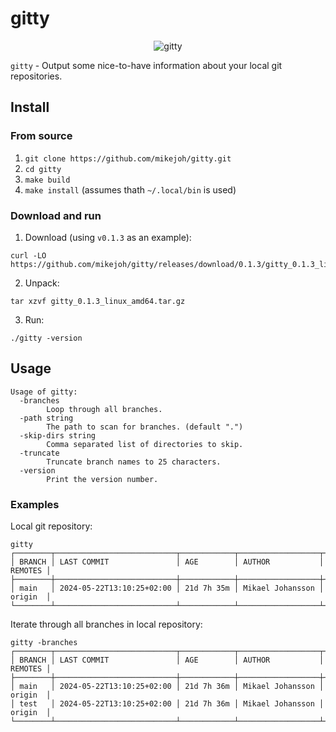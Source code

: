 # gitty

<p align="center">
<img src="https://github.com/mikejoh/gitty/assets/899665/57b83aee-3f75-4cde-a6ad-e9e052f0d6ba" alt="gitty" />
</p>

`gitty` - Output some nice-to-have information about your local git repositories.

## Install

### From source

1. `git clone https://github.com/mikejoh/gitty.git`
2. `cd gitty`
3. `make build`
4. `make install` (assumes thath `~/.local/bin` is used)

### Download and run

1. Download (using `v0.1.3` as an example):
```
curl -LO https://github.com/mikejoh/gitty/releases/download/0.1.3/gitty_0.1.3_linux_amd64.tar.gz
```
2. Unpack:
```
tar xzvf gitty_0.1.3_linux_amd64.tar.gz
```
3. Run:
```
./gitty -version
```

## Usage

```
Usage of gitty:
  -branches
    	Loop through all branches.
  -path string
    	The path to scan for branches. (default ".")
  -skip-dirs string
    	Comma separated list of directories to skip.
  -truncate
    	Truncate branch names to 25 characters.
  -version
    	Print the version number.
```

### Examples

Local git repository:
```
gitty
┌────────┬───────────────────────────┬────────────┬──────────────────┬─────────┐
│ BRANCH │ LAST COMMIT               │ AGE        │ AUTHOR           │ REMOTES │
├────────┼───────────────────────────┼────────────┼──────────────────┼─────────┤
│ main   │ 2024-05-22T13:10:25+02:00 │ 21d 7h 35m │ Mikael Johansson │ origin  │
└────────┴───────────────────────────┴────────────┴──────────────────┴─────────┘
```

Iterate through all branches in local repository:
```
gitty -branches
┌────────┬───────────────────────────┬────────────┬──────────────────┬─────────┐
│ BRANCH │ LAST COMMIT               │ AGE        │ AUTHOR           │ REMOTES │
├────────┼───────────────────────────┼────────────┼──────────────────┼─────────┤
│ main   │ 2024-05-22T13:10:25+02:00 │ 21d 7h 36m │ Mikael Johansson │ origin  │
│ test   │ 2024-05-22T13:10:25+02:00 │ 21d 7h 36m │ Mikael Johansson │ origin  │
└────────┴───────────────────────────┴────────────┴──────────────────┴─────────┘
```
